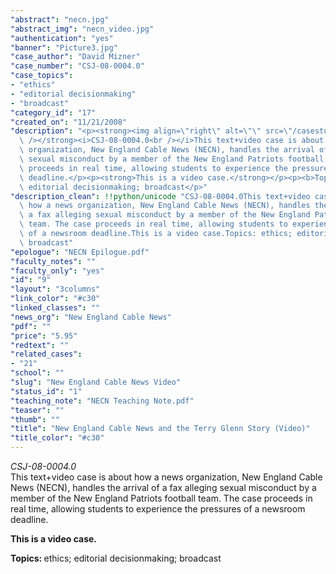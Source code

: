 ```yaml
---
"abstract": "necn.jpg"
"abstract_img": "necn_video.jpg"
"authentication": "yes"
"banner": "Picture3.jpg"
"case_author": "David Mizner"
"case_number": "CSJ-08-0004.0"
"case_topics":
- "ethics"
- "editorial decisionmaking"
- "broadcast"
"category_id": "17"
"created_on": "11/21/2008"
"description": "<p><strong><img align=\"right\" alt=\"\" src=\"/casestudy/files/photos/250/necn_video.jpg\"\
  \ /></strong><i>CSJ-08-0004.0<br /></i>This text+video case is about how a news\
  \ organization, New England Cable News (NECN), handles the arrival of a fax alleging\
  \ sexual misconduct by a member of the New England Patriots football team. The case\
  \ proceeds in real time, allowing students to experience the pressures of a newsroom\
  \ deadline.</p><p><strong>This is a video case.</strong></p><p><b>Topics: </b>ethics;\
  \ editorial decisionmaking; broadcast</p>"
"description_clean": !!python/unicode "CSJ-08-0004.0This text+video case is about\
  \ how a news organization, New England Cable News (NECN), handles the arrival of\
  \ a fax alleging sexual misconduct by a member of the New England Patriots football\
  \ team. The case proceeds in real time, allowing students to experience the pressures\
  \ of a newsroom deadline.This is a video case.Topics: ethics; editorial decisionmaking;\
  \ broadcast"
"epologue": "NECN Epilogue.pdf"
"faculty_notes": ""
"faculty_only": "yes"
"id": "9"
"layout": "3columns"
"link_color": "#c30"
"linked_classes": ""
"news_org": "New England Cable News"
"pdf": ""
"price": "5.95"
"redtext": ""
"related_cases":
- "21"
"school": ""
"slug": "New England Cable News Video"
"status_id": "1"
"teaching_note": "NECN Teaching Note.pdf"
"teaser": ""
"thumb": ""
"title": "New England Cable News and the Terry Glenn Story (Video)"
"title_color": "#c30"
---
```

<p><strong><img align="right" alt="" src="/casestudy/files/photos/250/necn_video.jpg" /></strong><i>CSJ-08-0004.0<br /></i>This text+video case is about how a news organization, New England Cable News (NECN), handles the arrival of a fax alleging sexual misconduct by a member of the New England Patriots football team. The case proceeds in real time, allowing students to experience the pressures of a newsroom deadline.</p><p><strong>This is a video case.</strong></p><p><b>Topics: </b>ethics; editorial decisionmaking; broadcast</p>

